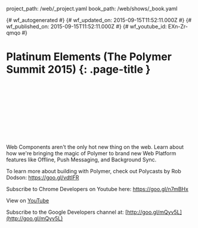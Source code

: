 project_path: /web/_project.yaml
book_path: /web/shows/_book.yaml

{# wf_autogenerated #}
{# wf_updated_on: 2015-09-15T11:52:11.000Z #}
{# wf_published_on: 2015-09-15T11:52:11.000Z #}
{# wf_youtube_id: EXn-Zr-qmqo #}

# Platinum Elements (The Polymer Summit 2015) {: .page-title }


<div class="video-wrapper">
  <iframe class="devsite-embedded-youtube-video" data-video-id="EXn-Zr-qmqo"
          data-autohide="1" data-showinfo="0" frameborder="0" allowfullscreen>
  </iframe>
</div>

Web Components aren&#x27;t the only hot new thing on the web. Learn about how we&#x27;re bringing the magic of Polymer to brand new Web Platform features like Offline, Push Messaging, and Background Sync.

To learn more about building with Polymer, check out Polycasts by Rob Dodson: https://goo.gl/vdtIFR

Subscribe to Chrome Developers on Youtube here: https://goo.gl/n7mBHx

View on [YouTube](https://youtu.be/EXn-Zr-qmqo)

Subscribe to the Google Developers channel at: [http://goo.gl/mQyv5L](http://goo.gl/mQyv5L)
